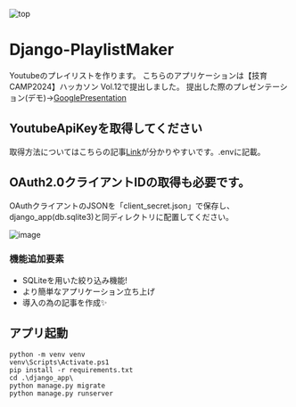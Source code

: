 ![top](https://github.com/user-attachments/assets/05b0605a-f964-4454-ad1d-b909d132f9b7)

# Django-PlaylistMaker
 Youtubeのプレイリストを作ります。
 こちらのアプリケーションは【技育CAMP2024】ハッカソン Vol.12で提出しました。
 提出した際のプレゼンテーション(デモ)→[GooglePresentation](https://docs.google.com/presentation/d/150LGL_8jzaAaG7jpunIpRTN-dr8uUMSgzHr9ilyE608/edit?usp=drive_link)

## YoutubeApiKeyを取得してください
取得方法についてはこちらの記事[Link](https://zenn.dev/eito_blog/articles/f2d870ffddb636)が分かりやすいです。.envに記載。

## OAuth2.0クライアントIDの取得も必要です。
OAuthクライアントのJSONを「client_secret.json」で保存し、django_app(db.sqlite3)と同ディレクトリに配置してください。

![image](https://github.com/user-attachments/assets/95a2bad9-b290-4b27-941c-fca0bd67a95a)

### 機能追加要素
- SQLiteを用いた絞り込み機能!
- より簡単なアプリケーション立ち上げ
- 導入の為の記事を作成✨

## アプリ起動
```
python -m venv venv
venv\Scripts\Activate.ps1
pip install -r requirements.txt
cd .\django_app\
python manage.py migrate
python manage.py runserver  
```
